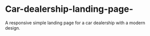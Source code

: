 # Car-dealership-landing-page-
A responsive simple landing page for a car dealership with a modern design. 
